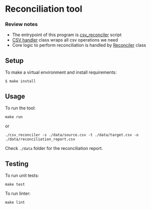 # Reconciliation tool

### Review notes
- The entrypoint of this program is [csv_reconciler](csv_reconciler) script
- [CSV handler](src/csv_handler.py) class wraps all csv operations we need
- Core logic to perform reconciliation is handled by [Reconciler](src/reconciliation.py) class

## Setup

To make a virtual environment and install requirements:

```
$ make install
```

## Usage

To run the tool:

```
make run
```

or

```
./csv_reconciler -s ./data/source.csv -t ./data/target.csv -o ./data/reconciliation_report.csv
```

Check `./data` folder for the reconciliation report.

## Testing

To run unit tests:

```
make test
```

To run linter:

```
make lint
```

